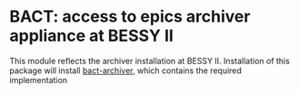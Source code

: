 # BACT: access to epics archiver appliance at BESSY II

This module reflects the archiver installation at BESSY II.
Installation of this package will install  [bact-archiver](https://github.com/hzb/bact-archiver), which contains the required implementation